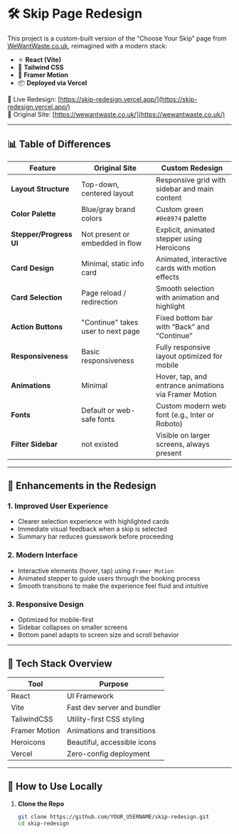 # 🛠️ Skip Page Redesign

This project is a custom-built version of the “Choose Your Skip” page from [WeWantWaste.co.uk](https://wewantwaste.co.uk), reimagined with a modern stack:

- ⚛️ **React (Vite)**
- 🎨 **Tailwind CSS**
- 🧩 **Framer Motion**
- 📦 **Deployed via Vercel**

🔗 Live Redesign: [https://skip-redesign.vercel.app/](https://skip-redesign.vercel.app/)  
🔗 Original Site: [https://wewantwaste.co.uk/](https://wewantwaste.co.uk/)

---

## 📊 Table of Differences

| Feature | Original Site | Custom Redesign |
|--------|----------------|------------------|
| **Layout Structure** | Top-down, centered layout | Responsive grid with sidebar and main content |
| **Color Palette** | Blue/gray brand colors | Custom green `#0e8974` palette |
| **Stepper/Progress UI** | Not present or embedded in flow | Explicit, animated stepper using Heroicons |
| **Card Design** | Minimal, static info card | Animated, interactive cards with motion effects |
| **Card Selection** | Page reload / redirection | Smooth selection with animation and highlight |
| **Action Buttons** | "Continue" takes user to next page | Fixed bottom bar with “Back” and “Continue” |
| **Responsiveness** | Basic responsiveness | Fully responsive layout optimized for mobile |
| **Animations** | Minimal | Hover, tap, and entrance animations via Framer Motion |
| **Fonts** | Default or web-safe fonts | Custom modern web font (e.g., Inter or Roboto) |
| **Filter Sidebar** | not existed | Visible on larger screens, always present |

---

## 🧩 Enhancements in the Redesign

### 1. **Improved User Experience**
- Clearer selection experience with highlighted cards
- Immediate visual feedback when a skip is selected
- Summary bar reduces guesswork before proceeding

### 2. **Modern Interface**
- Interactive elements (hover, tap) using `Framer Motion`
- Animated stepper to guide users through the booking process
- Smooth transitions to make the experience feel fluid and intuitive

### 3. **Responsive Design**
- Optimized for mobile-first
- Sidebar collapses on smaller screens
- Bottom panel adapts to screen size and scroll behavior

---

## 🧪 Tech Stack Overview

| Tool        | Purpose                             |
|-------------|-------------------------------------|
| React       | UI Framework                        |
| Vite        | Fast dev server and bundler         |
| TailwindCSS | Utility-first CSS styling           |
| Framer Motion | Animations and transitions       |
| Heroicons   | Beautiful, accessible icons         |
| Vercel      | Zero-config deployment              |

---

## 🚀 How to Use Locally

1. **Clone the Repo**
   ```bash
   git clone https://github.com/YOUR_USERNAME/skip-redesign.git
   cd skip-redesign
